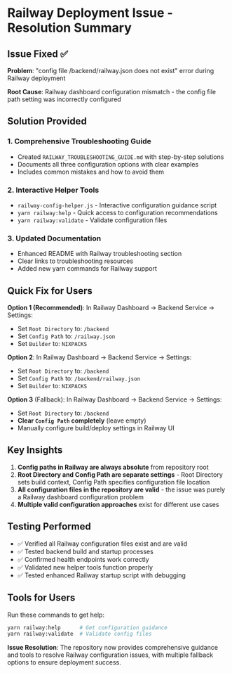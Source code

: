 # Railway Deployment Issue - Resolution Summary

## Issue Fixed ✅

**Problem**: "config file /backend/railway.json does not exist" error during Railway deployment

**Root Cause**: Railway dashboard configuration mismatch - the config file path setting was incorrectly configured

## Solution Provided

### 1. Comprehensive Troubleshooting Guide
- Created `RAILWAY_TROUBLESHOOTING_GUIDE.md` with step-by-step solutions
- Documents all three configuration options with clear examples
- Includes common mistakes and how to avoid them

### 2. Interactive Helper Tools
- `railway-config-helper.js` - Interactive configuration guidance script
- `yarn railway:help` - Quick access to configuration recommendations  
- `yarn railway:validate` - Validate configuration files

### 3. Updated Documentation
- Enhanced README with Railway troubleshooting section
- Clear links to troubleshooting resources
- Added new yarn commands for Railway support

## Quick Fix for Users

**Option 1 (Recommended)**: In Railway Dashboard → Backend Service → Settings:
- Set `Root Directory` to: `/backend`
- Set `Config Path` to: `/railway.json`
- Set `Builder` to: `NIXPACKS`

**Option 2**: In Railway Dashboard → Backend Service → Settings:
- Set `Root Directory` to: `/backend`  
- Set `Config Path` to: `/backend/railway.json`
- Set `Builder` to: `NIXPACKS`

**Option 3** (Fallback): In Railway Dashboard → Backend Service → Settings:
- Set `Root Directory` to: `/backend`
- **Clear `Config Path` completely** (leave empty)
- Manually configure build/deploy settings in Railway UI

## Key Insights

1. **Config paths in Railway are always absolute** from repository root
2. **Root Directory and Config Path are separate settings** - Root Directory sets build context, Config Path specifies configuration file location
3. **All configuration files in the repository are valid** - the issue was purely a Railway dashboard configuration problem
4. **Multiple valid configuration approaches** exist for different use cases

## Testing Performed

- ✅ Verified all Railway configuration files exist and are valid
- ✅ Tested backend build and startup processes
- ✅ Confirmed health endpoints work correctly
- ✅ Validated new helper tools function properly
- ✅ Tested enhanced Railway startup script with debugging

## Tools for Users

Run these commands to get help:
```bash
yarn railway:help      # Get configuration guidance
yarn railway:validate  # Validate config files
```

**Issue Resolution**: The repository now provides comprehensive guidance and tools to resolve Railway configuration issues, with multiple fallback options to ensure deployment success.